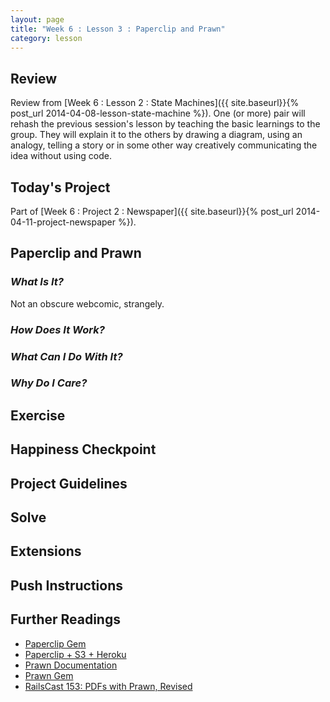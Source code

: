 ```yaml
---
layout: page
title: "Week 6 : Lesson 3 : Paperclip and Prawn"
category: lesson
---
```


## Review

Review from [Week 6 : Lesson 2 : State Machines]({{ site.baseurl}}{% post_url 2014-04-08-lesson-state-machine %}).  One (or more) pair will rehash the previous session's lesson by teaching the basic learnings to the group.  They will explain it to the others by drawing a diagram, using an analogy, telling a story or in some other way creatively communicating the idea without using code.

## Today's Project<a name="todays-project"></a>

Part of [Week 6 : Project 2 : Newspaper]({{ site.baseurl}}{% post_url 2014-04-11-project-newspaper %}).

## Paperclip and Prawn

### _What Is It?_

Not an obscure webcomic, strangely. 

### _How Does It Work?_

### _What Can I Do With It?_

### _Why Do I Care?_

## Exercise

## Happiness Checkpoint

## Project Guidelines

## Solve

## Extensions

## Push Instructions

## Further Readings

* [Paperclip Gem](https://github.com/thoughtbot/paperclip)
* [Paperclip + S3 + Heroku](https://devcenter.heroku.com/articles/paperclip-s3)
* [Prawn Documentation](http://prawn.majesticseacreature.com/)
* [Prawn Gem](https://github.com/prawnpdf/prawn)
* [RailsCast 153: PDFs with Prawn, Revised](http://railscasts.com/episodes/153-pdfs-with-prawn-revised)
